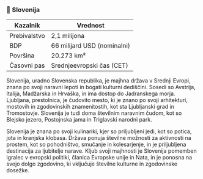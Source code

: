 ### 🍵 Slovenija

| Kazalnik     | Vrednost                    |
|--------------|-----------------------------|
| Prebivalstvo | 2,1 milijona                |
| BDP          | 66 milijard USD (nominalni) |
| Površina     | 20.273 km²                  |
| Časovni pas  | Srednjeevropski čas (CET)   |

Slovenija, uradno Slovenska republika, je majhna država v Srednji Evropi, znana po svoji naravni lepoti in bogati
kulturni dediščini. Sosedi so Avstrija, Italija, Madžarska in Hrvaška, in ima dostop do Jadranskega morja. Ljubljana,
prestolnica, je čudovito mesto, ki je znano po svoji arhitekturi, mostovih in zgodovinskih znamenitostih, kot sta
Ljubljanski grad in Tromostovje. Slovenija je tudi doma številnim naravnim čudom, kot so Blejsko jezero, Postojnska jama
in Triglavski narodni park.

Slovenija je znana po svoji kulinariki, kjer so priljubljeni jedi, kot so potica, jota in kranjska klobasa. Država
ponuja številne možnosti za aktivnosti na prostem, kot so pohodništvo, smučanje in kolesarjenje, in je priljubljena
destinacija za ljubitelje narave. Kljub svoji majhnosti je Slovenija pomemben igralec v evropski politiki, članica
Evropske unije in Nata, in je ponosna na svojo dolgo zgodovino, ki vključuje številne kulturne in zgodovinske dosežke.
